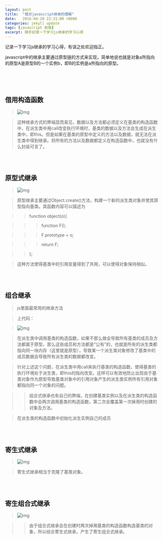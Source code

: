 ```yaml
---
layout: post
title:  "我对javascript继承的理解"
date:   2016-04-20 22:31:00 +0800
categories: jekyll update
tags: [javascript 前端] 
excerpt: 随手纪录一下学习js继承的学习心得
---
```


记录一下学习js继承的学习心得，有误之处欢迎指正。

javascript中的继承主要通过原型链的方式来实现，简单地说也就是对象a所指向的原型A是原型B的一个实例b，即B的实例是a所指向的原型。

<br><br><br>

## 借用构造函数

>![img](/img/js继承/借用构造函数.png)

>这种继承方式的弊端显而易见，数据以及方法都必须定义在基类的构造函数中，在派生类中用call改变执行环境时，基类的数据以及方法会生成在派生类中，即this。但是如果在基类的原型中定义的方法以及数据，就无法在派生类中得到继承。将所有的方法以及数据都定义在构造函数中，也就没有什么封装可言了。

<br><br>

## 原型式继承

>![img](/img/js继承/原型式继承.png)

>原型继承主要通过Object.create()方法，构建一个新的派生类对象并使其原型指向基类。其函数内容可以描述为

>>function object(o){

>>>function F();

>>>F.prototype = o;
	
>>>return F;

>>};

>这种方法使得基类中的引用变量得到了共用，可以使得对象保持相似。

<br><br>

## 组合继承

>js里面最常用的继承方法

>上代码：

>![img](/img/js继承/组合继承.png)

>在派生类中调用基类的构造函数，如果不那么做会导致所有基类的成员及方法都属于原型，那么这些成员和方法都是“公有”的，也就是所有的派生类都指向同一块内存（这里就是原型），导致某一个派生类对象修改了基类中的成员数据会导致所有派生类的数据都改变。

>针对上述这个问题，在派生类中用call来执行基类的构造函数，使得基类的执行环境处于派生类，即this的指向改变。这样可以有效地防止出现由于基类对象作为原型导致基类对象中的引用对象产生的派生类实例所有引用对象都指向同一个对象的问题。

>>组合式继承也有自己的弊端，在创建基类实例以及在派生类的构造函数中会两次调用基类的构造函数，第二次会覆盖第一次掉用时创建的对象及方法。

>在派生类的构造函数中初始化派生实例自己的成员

<br><br>

## 寄生式继承

>![img](/img/js继承/寄生式继承.png)

>寄生式继承相当于克隆了基类对象。

<br><br>

## 寄生组合式继承

>![img](/img/js继承/继承组合继承.png)

>> 由于组合式继承会在创建时两次掉用基类的构造函数构造基类的对象，所以综合寄生式继承，产生了寄生组合式继承。








